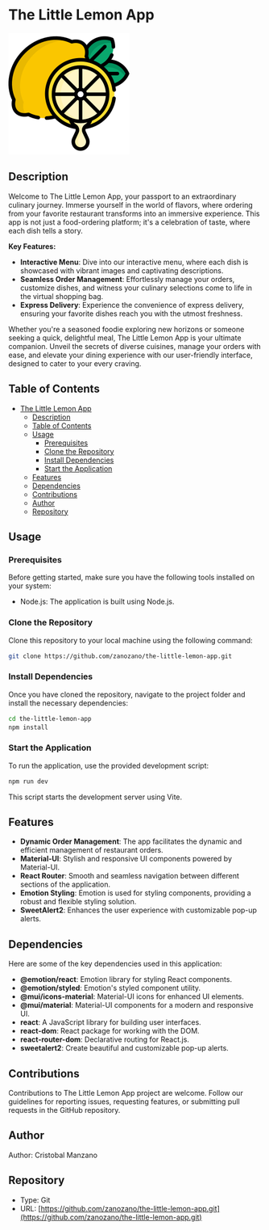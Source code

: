 # The Little Lemon App

![The Little Lemon App](/public/images/favicon.svg)

## Description

Welcome to The Little Lemon App, your passport to an extraordinary culinary journey. Immerse yourself in the world of flavors, where ordering from your favorite restaurant transforms into an immersive experience. This app is not just a food-ordering platform; it's a celebration of taste, where each dish tells a story.

**Key Features:**
- **Interactive Menu**: Dive into our interactive menu, where each dish is showcased with vibrant images and captivating descriptions.
- **Seamless Order Management**: Effortlessly manage your orders, customize dishes, and witness your culinary selections come to life in the virtual shopping bag.
- **Express Delivery**: Experience the convenience of express delivery, ensuring your favorite dishes reach you with the utmost freshness.

Whether you're a seasoned foodie exploring new horizons or someone seeking a quick, delightful meal, The Little Lemon App is your ultimate companion. Unveil the secrets of diverse cuisines, manage your orders with ease, and elevate your dining experience with our user-friendly interface, designed to cater to your every craving.

## Table of Contents

- [The Little Lemon App](#the-little-lemon-app)
  - [Description](#description)
  - [Table of Contents](#table-of-contents)
  - [Usage](#usage)
    - [Prerequisites](#prerequisites)
    - [Clone the Repository](#clone-the-repository)
    - [Install Dependencies](#install-dependencies)
    - [Start the Application](#start-the-application)
  - [Features](#features)
  - [Dependencies](#dependencies)
  - [Contributions](#contributions)
  - [Author](#author)
  - [Repository](#repository)

## Usage

### Prerequisites

Before getting started, make sure you have the following tools installed on your system:

- Node.js: The application is built using Node.js.

### Clone the Repository

Clone this repository to your local machine using the following command:

```bash
git clone https://github.com/zanozano/the-little-lemon-app.git
```

### Install Dependencies

Once you have cloned the repository, navigate to the project folder and install the necessary dependencies:

```bash
cd the-little-lemon-app
npm install
```

### Start the Application

To run the application, use the provided development script:

```bash
npm run dev
```

This script starts the development server using Vite.

## Features

- **Dynamic Order Management**: The app facilitates the dynamic and efficient management of restaurant orders.
- **Material-UI**: Stylish and responsive UI components powered by Material-UI.
- **React Router**: Smooth and seamless navigation between different sections of the application.
- **Emotion Styling**: Emotion is used for styling components, providing a robust and flexible styling solution.
- **SweetAlert2**: Enhances the user experience with customizable pop-up alerts.

## Dependencies

Here are some of the key dependencies used in this application:

- **@emotion/react**: Emotion library for styling React components.
- **@emotion/styled**: Emotion's styled component utility.
- **@mui/icons-material**: Material-UI icons for enhanced UI elements.
- **@mui/material**: Material-UI components for a modern and responsive UI.
- **react**: A JavaScript library for building user interfaces.
- **react-dom**: React package for working with the DOM.
- **react-router-dom**: Declarative routing for React.js.
- **sweetalert2**: Create beautiful and customizable pop-up alerts.

## Contributions

Contributions to The Little Lemon App project are welcome. Follow our guidelines for reporting issues, requesting features, or submitting pull requests in the GitHub repository.

## Author

Author: Cristobal Manzano

## Repository

- Type: Git
- URL: [https://github.com/zanozano/the-little-lemon-app.git](https://github.com/zanozano/the-little-lemon-app.git)
